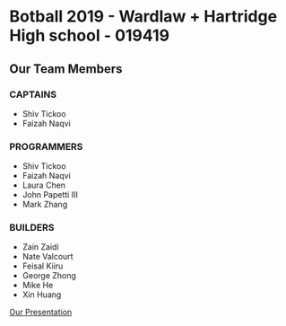# Botball 2019 - Wardlaw + Hartridge High school - 019419
## Our Team Members
### __CAPTAINS__
* Shiv Tickoo
* Faizah Naqvi
### __PROGRAMMERS__
* Shiv Tickoo
* Faizah Naqvi
* Laura Chen
* John Papetti III
* Mark Zhang
### __BUILDERS__
* Zain Zaidi
* Nate Valcourt
* Feisal Kiiru
* George Zhong
* Mike He
* Xin Huang

[Our Presentation](https://docs.google.com/presentation/d/e/2PACX-1vQY9PqxGDDCeZDfoYIE7I4hD-PHeI8BPVtRVVUtEVVlRTnSMtM8BDqxaT4JXNzQ2a5-178wRFxSConf/pub?start=false&loop=false&delayms=3000)
